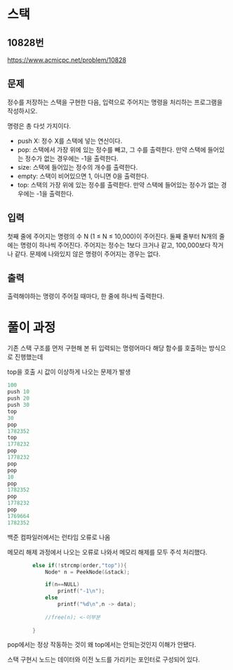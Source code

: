 # 스택

## 10828번
<https://www.acmicpc.net/problem/10828>
## 문제

정수를 저장하는 스택을 구현한 다음, 입력으로 주어지는 명령을 처리하는 프로그램을 작성하시오.  

명령은 총 다섯 가지이다.  

- push X: 정수 X를 스택에 넣는 연산이다.
- pop: 스택에서 가장 위에 있는 정수를 빼고, 그 수를 출력한다. 만약 스택에 들어있는 정수가 없는 경우에는 -1을 출력한다.
- size: 스택에 들어있는 정수의 개수를 출력한다.
- empty: 스택이 비어있으면 1, 아니면 0을 출력한다.
- top: 스택의 가장 위에 있는 정수를 출력한다. 만약 스택에 들어있는 정수가 없는 경우에는 -1을 출력한다.  

## 입력  

첫째 줄에 주어지는 명령의 수 N (1 ≤ N ≤ 10,000)이 주어진다. 둘째 줄부터 N개의 줄에는 명령이 하나씩 주어진다. 주어지는 정수는 1보다 크거나 같고, 100,000보다 작거나 같다. 문제에 나와있지 않은 명령이 주어지는 경우는 없다.  

## 출력  
출력해야하는 명령이 주어질 때마다, 한 줄에 하나씩 출력한다.



# 풀이 과정

기존 스택 구조를 먼저 구현해 본 뒤 입력되는 명령어마다 해당 함수를 호출하는 방식으로 진행했는데  

top을 호출 시 값이 이상하게 나오는 문제가 발생  

~~~c
100
push 10
push 20
push 30
top
30
pop
1782352
top
1778232
pop
1778232
pop
pop
10
pop
1782352
pop
1778232
pop
1769664
1782352
~~~  

백준 컴파일러에서는 런타임 오류로 나옴  

메모리 해제 과정에서 나오는 오류로 나와서 메모리 해제를 모두 주석 처리했다.
~~~c
        else if(!strcmp(order,"top")){
            Node* n = PeekNode(&stack);

            if(n==NULL)
                printf("-1\n");
            else
                printf("%d\n",n -> data);
            
            //free(n); <-이부분
            
        }
~~~

pop에서는 정상 작동하는 것이 왜 top에서는 안되는것인지 이해가 안됐다.  

스택 구현시 노드는 데이터와 이전 노드를 가리키는 포인터로 구성되어 있다.
